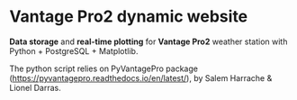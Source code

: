 # Vantage Pro2 dynamic website

**Data storage** and **real-time plotting** for **Vantage Pro2** weather station with Python + PostgreSQL + Matplotlib.

The python script relies on PyVantagePro package (<https://pyvantagepro.readthedocs.io/en/latest/>), by Salem Harrache & Lionel Darras.




